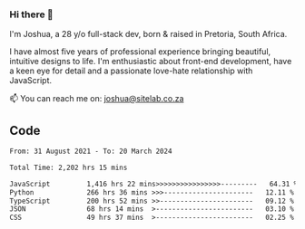### Hi there 👋

I'm Joshua, a 28 y/o full-stack dev, born & raised in Pretoria, South Africa. 

I have almost five years of professional experience bringing beautiful, intuitive designs to life. I'm enthusiastic about front-end development, have a keen eye for detail and a passionate love-hate relationship with JavaScript.

📫 You can reach me on: joshua@sitelab.co.za

## **Code**

<!--START_SECTION:waka-->

```txt
From: 31 August 2021 - To: 20 March 2024

Total Time: 2,202 hrs 15 mins

JavaScript         1,416 hrs 22 mins>>>>>>>>>>>>>>>>---------   64.31 %
Python             266 hrs 36 mins >>>----------------------   12.11 %
TypeScript         200 hrs 52 mins >>-----------------------   09.12 %
JSON               68 hrs 14 mins  >------------------------   03.10 %
CSS                49 hrs 37 mins  >------------------------   02.25 %
```

<!--END_SECTION:waka-->

